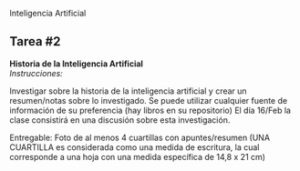 Inteligencia Artificial

<h2>Tarea #2</h2>
<b>Historia de la Inteligencia Artificial</b>
<br>
<i>Instrucciones:</i>

Investigar sobre la historia de la inteligencia artificial y crear un resumen/notas sobre lo investigado. Se puede utilizar cualquier fuente de información de su preferencia (hay libros en su repositorio)
El día 16/Feb la clase consistirá en una discusión sobre esta investigación.

Entregable: Foto de al menos 4 cuartillas con apuntes/resumen (UNA CUARTILLA es considerada como una medida de escritura, la cual corresponde a una hoja con una medida específica de 14,8 x 21 cm)